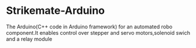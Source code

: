 # Strikemate-Arduino
The Arduino(C++ code in Arduino framework) for an automated robo component.It enables control over stepper and servo motors,solenoid swich and a relay module
